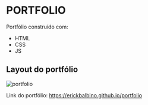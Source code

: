 # PORTFOLIO
Portfólio construído com:
* HTML
* CSS
* JS

## Layout do portfólio
![portfolio](https://user-images.githubusercontent.com/78397162/147881057-d10b1e0a-a5bb-4c80-8dc7-69af583a6298.png)

Link do portfólio: https://erickbalbino.github.io/portfolio
